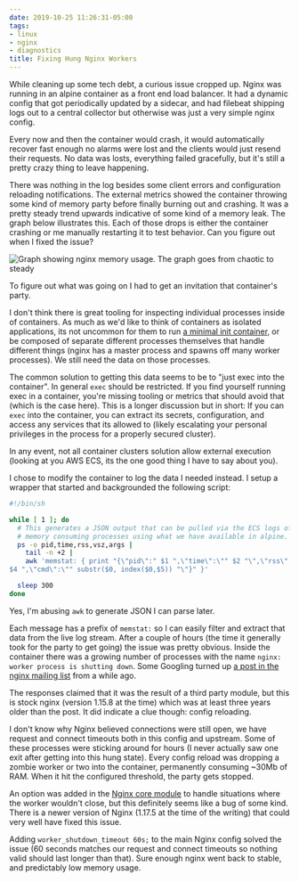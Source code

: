 ```yaml
---
date: 2019-10-25 11:26:31-05:00
tags:
- linux
- nginx
- diagnostics
title: Fixing Hung Nginx Workers
---
```


While cleaning up some tech debt, a curious issue cropped up. Nginx was running
in an alpine container as a front end load balancer. It had a dynamic config
that got periodically updated by a sidecar, and had filebeat shipping logs out
to a central collector but otherwise was just a very simple nginx config.

Every now and then the container would crash, it would automatically recover
fast enough no alarms were lost and the clients would just resend their
requests. No data was losts, everything failed gracefully, but it's still a
pretty crazy thing to leave happening.

There was nothing in the log besides some client errors and configuration
reloading notifications. The external metrics showed the container throwing
some kind of memory party before finally burning out and crashing. It was a
pretty steady trend upwards indicative of some kind of a memory leak. The graph
below illustrates this. Each of those drops is either the container crashing or
me manually restarting it to test behavior. Can you figure out when I fixed the
issue?

![Graph showing nginx memory usage. The graph goes from chaotic to
steady](/images/nginx_memory_consumption.png)

To figure out what was going on I had to get an invitation that container's
party.

I don't think there is great tooling for inspecting individual processes inside
of containers. As much as we'd like to think of containers as isolated
applications, its not uncommon for them to run [a minimal init container][1],
or be composed of separate different processes themselves that handle different
things (nginx has a master process and spawns off many worker processes). We
still need the data on those processes.

The common solution to getting this data seems to be to "just exec into the
container". In general `exec` should be restricted. If you find yourself
running exec in a container, you're missing tooling or metrics that should
avoid that (which is the case here). This is a longer discussion but in short:
If you can `exec` into the container, you can extract its secrets,
configuration, and access any services that its allowed to (likely escalating
your personal privileges in the process for a properly secured cluster).

In any event, not all container clusters solution allow external execution
(looking at you AWS ECS, its the one good thing I have to say about you).

I chose to modify the container to log the data I needed instead. I setup a
wrapper that started and backgrounded the following script:

```sh
#!/bin/sh

while [ 1 ]; do
  # This generates a JSON output that can be pulled via the ECS logs of the top
  # memory consuming processes using what we have available in alpine.
  ps -o pid,time,rss,vsz,args |
    tail -n +2 |
    awk 'memstat: { print "{\"pid\":" $1 ",\"time\":\"" $2 "\",\"rss\":" $3 ",\"vsz\":"
$4 ",\"cmd\":\"" substr($0, index($0,$5)) "\"}" }'

  sleep 300
done
```

Yes, I'm abusing `awk` to generate JSON I can parse later.


Each message has a prefix of `memstat:` so I can easily filter and extract that
data from the live log stream. After a couple of hours (the time it generally
took for the party to get going) the issue was pretty obvious. Inside the
container there was a growing number of processes with the name `nginx: worker
process is shutting down`. Some Googling turned up [a post in the nginx mailing
list][2] from a while ago.

The responses claimed that it was the result of a third party module, but this
is stock nginx (version 1.15.8 at the time) which was at least three years
older than the post. It did indicate a clue though: config reloading.

I don't know why Nginx believed connections were still open, we have request
and connect timeouts both in this config and upstream. Some of these processes
were sticking around for hours (I never actually saw one exit after getting
into this hung state). Every config reload was dropping a zombie worker or two
into the container, permanently consuming ~30Mb of RAM. When it hit the
configured threshold, the party gets stopped.

An option was added in the [Nginx core module][3] to handle situations where
the worker wouldn't close, but this definitely seems like a bug of some kind.
There is a newer version of Nginx (1.17.5 at the time of the writing) that
could very well have fixed this issue.

Adding `worker_shutdown_timeout 60s;` to the main Nginx config solved the issue
(60 seconds matches our request and connect timeouts so nothing valid should
last longer than that). Sure enough nginx went back to stable, and predictably
low memory usage.

[1]: https://github.com/krallin/tini
[2]: https://forum.nginx.org/read.php?2,262403,262403
[3]: http://nginx.org/en/docs/ngx_core_module.html#worker_shutdown_timeout
